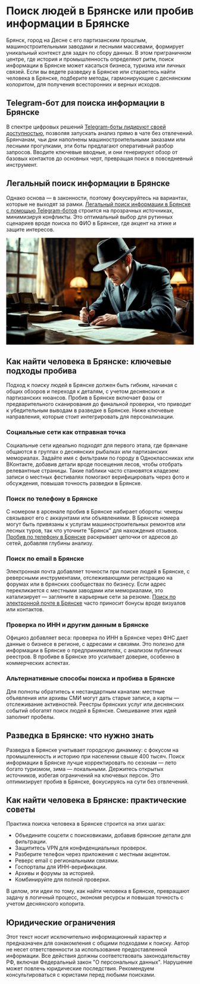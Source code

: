 # Поиск людей в Брянске или пробив информации в Брянске
Брянск, город на Десне с его партизанским прошлым, машиностроительными заводами и лесными массивами, формирует уникальный контекст для задач по сбору данных. В этом приграничном центре, где история и промышленность определяют ритм, поиск информации в Брянске может касаться бизнеса, туризма или личных связей. Если вы ведете разведку в Брянске или стараетесь найти человека в Брянске, подберите методы, гармонирующие с деснянским колоритом, для получения всесторонних и верных исходов.
## Telegram-бот для поиска информации в Брянске
В спектре цифровых решений [Telegram-боты лидируют своей доступностью](https://telegra.ph/Luchshij-Telegram-bot-dlya-poiska-08-07), позволяя запускать анализ прямо в чате без отвлечений. Брянчанам, чьи дни наполнены машиностроительными заказами или лесными прогулками, эти боты предлагают оперативный разбор запросов. Вводите ключевые вводные, и они генерируют обзор от базовых контактов до основных черт, превращая поиск в повседневный инструмент.
## Легальный поиск информации в Брянске
Однако основа — в законности, поэтому фокусируйтесь на вариантах, которые не выходят за рамки. [Легальный поиск информации в Брянске с помощью Telegram-ботов](https://telegra.ph/Luchshij-Telegram-bot-dlya-poiska-08-07-2) строится на прозрачных источниках, минимизируя конфликты. Это оптимальный выбор для рутинных сценариев вроде поиска по ФИО в Брянске, где акцент на этике и защите интересов.

![Поиск людей в Брянске, пробив в Брянске](Поиск%20людей%20в%20Брянске%2C%20пробив%20в%20Брянске.jpeg)

## Как найти человека в Брянске: ключевые подходы пробива
Подход к поиску людей в Брянске должен быть гибким, начиная с общих обзоров и переходя к деталям, с учетом деснянских и партизанских нюансов. Пробив в Брянске включает фазы от предварительного сканирования до финальной проверки, что приводит к убедительным выводам в разведке в Брянске. Ниже ключевые направления, которые стоит интегрировать для персонализации.
### Социальные сети как отправная точка
Социальные сети идеально подходят для первого этапа, где брянчане общаются в группах о деснянских рыбалках или партизанских мемориалах. Задайте имя с фильтрами по городу в Одноклассниках или ВКонтакте, добавив детали вроде посещения лесов, чтобы отобрать релевантные страницы. Такие паблики часто становятся кладезем: записи о местных фестивалях помогают верифицировать через фото и обсуждения, повышая точность разведки в Брянске.
### Поиск по телефону в Брянске
С номером в арсенале пробив в Брянске набирает обороты: чекеры связывают его с аккаунтами или объявлениями. В Брянске номера могут быть привязаны к услугам машиностроительных ремонтов или лесных туров, так что уточните "Брянск" для нахождения отзывов. [Пробив по телефону в Брянске](https://dataqa.ru/poisk-po-nomeru-i-probiv-telefona-v-bryanske/) раскрывает цепочки от адресов до сетей, добавляя глубины анализу.
### Поиск по email в Брянске
Электронная почта добавляет точности при поиске людей в Брянске, с реверсными инструментами, отслеживающими регистрацию на форумах или в брянских сообществах по бизнесу. Если адрес перекликается с местными заводами или мемориалами, это катализирует — загляните в карьерные сети за резюме. [Поиск по электронной почте в Брянске](https://dataqa.ru/poisk-po-elektronnoj-pochte-i-probiv-email-v-bryanske/) часто приносит бонусы вроде визуалов или контактов.
### Проверка по ИНН и другим данным в Брянске
Официоз добавляет веса: проверка по ИНН в Брянске через ФНС дает данные о бизнесе в регионе, с адресами и связями. Это полезно для информации в Брянске о предпринимателях, с анализом публичных реестров. В пробиве в Брянске это усиливает доверие, особенно в коммерческих аспектах.
### Альтернативные способы поиска и пробива в Брянске
Для полноты обратитесь к нестандартным каналам: местные объявления или архивы СМИ могут дать старые записи, а карты — отслеживание активностей. Реестры брянских услуг или деснянских событий обогатят поиск людей в Брянске. Смешивание этих идей заполнит пробелы.
## Разведка в Брянске: что нужно знать
Разведка в Брянске учитывает городскую динамику: с фокусом на промышленность и историю при населении свыше 400 тысяч. Поиск информации в Брянске лучше корректировать по сезонам — лето богато туризмом, зима — локальными. Держитесь открытых источников, избегая ограничений на ключевых персон. Это оптимизирует пробив в Брянске, фокусируясь на сути без отвлечений.
## Как найти человека в Брянске: практические советы
Практика поиска человека в Брянске строится на этих шагах:
* Объедините соцсети с поисковиками, добавив брянские детали для фильтрации.
* Защититесь VPN для конфиденциальных проверок.
* Разберите телефон через приложения с местным акцентом.
* Реверс email с региональными связями.
* Госпорталы для ИНН-верификации.
* Архивы и форумы за историей.
* Комбинируйте для полной проверки.

В целом, эти идеи по тому, как найти человека в Брянске, превращают задачу в логичный процесс, экономя ресурсы и повышая точность с учетом деснянского колорита.
## Юридические ограничения
Этот текст носит исключительно информационный характер и предназначен для ознакомления с общими подходами к поиску. Автор не несет ответственности за использование предоставленной информации. Все действия должны соответствовать законодательству РФ, включая Федеральный закон "О персональных данных". Нарушение может повлечь юридические последствия. Рекомендуем консультироваться с юристами перед любыми поисками.
